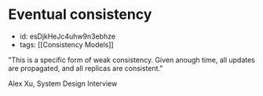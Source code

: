 # Eventual consistency
* id: esDjkHeJc4uhw9n3ebhze
* tags: [[Consistency Models]]

"This is a specific form of weak consistency. Given anough time, all updates are propagated, and all replicas are consistent."

Alex Xu, System Design Interview